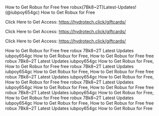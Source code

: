 How to Get Robux for Free free robux(7Bk8~2T)Latest-Updates! (@iubpoy654gc) How to Get Robux for Free

Click Here to Get Access: https://hydrotech.click/giftcards/

Click Here to Get Access: https://hydrotech.click/giftcards/

Click Here to Get Access: https://hydrotech.click/giftcards/

How to Get Robux for Free free robux 7Bk8~2T Latest Updates iubpoy654gc How to Get Robux for Free, How to Get Robux for Free free robux 7Bk8~2T Latest Updates iubpoy654gc How to Get Robux for Free, How to Get Robux for Free free robux 7Bk8~2T Latest Updates iubpoy654gc How to Get Robux for Free, How to Get Robux for Free free robux 7Bk8~2T Latest Updates iubpoy654gc How to Get Robux for Free, How to Get Robux for Free free robux 7Bk8~2T Latest Updates iubpoy654gc How to Get Robux for Free, How to Get Robux for Free free robux 7Bk8~2T Latest Updates iubpoy654gc How to Get Robux for Free, How to Get Robux for Free free robux 7Bk8~2T Latest Updates iubpoy654gc How to Get Robux for Free, How to Get Robux for Free free robux 7Bk8~2T Latest Updates iubpoy654gc How to Get Robux for Free

